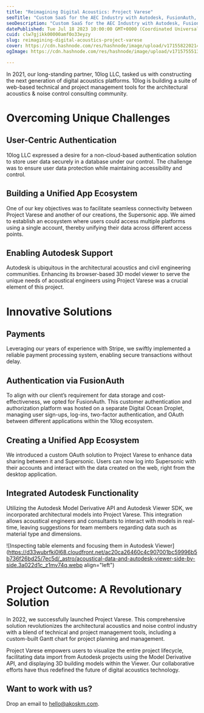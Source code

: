```yaml
---
title: "Reimagining Digital Acoustics: Project Varese"
seoTitle: "Custom SaaS for the AEC Industry with Autodesk, FusionAuth, and React"
seoDescription: "Custom SaaS for the AEC Industry with Autodesk, FusionAuth, and React with advanced web-based tools and seamless Autodesk integration for the AEC Industry"
datePublished: Tue Jul 18 2023 10:00:00 GMT+0000 (Coordinated Universal Time)
cuid: clw7gjikk00000amf0o33eyzy
slug: reimagining-digital-acoustics-project-varese
cover: https://cdn.hashnode.com/res/hashnode/image/upload/v1715582202142/67147107-ea45-4666-90ea-c6d6ecff9aa4.webp
ogImage: https://cdn.hashnode.com/res/hashnode/image/upload/v1715755513381/5a55392b-9afb-436f-bc87-dc2e0d84f1be.webp

---
```


In 2021, our long-standing partner, 10log LLC, tasked us with constructing the next generation of digital acoustics platforms. 10log is building a suite of web-based technical and project management tools for the architectural acoustics & noise control consulting community.

# **Overcoming Unique Challenges**

## **User-Centric Authentication**

10log LLC expressed a desire for a non-cloud-based authentication solution to store user data securely in a database under our control. The challenge was to ensure user data protection while maintaining accessibility and control.

## **Building a Unified App Ecosystem**

One of our key objectives was to facilitate seamless connectivity between Project Varese and another of our creations, the Supersonic app. We aimed to establish an ecosystem where users could access multiple platforms using a single account, thereby unifying their data across different access points.

## **Enabling Autodesk Support**

Autodesk is ubiquitous in the architectural acoustics and civil engineering communities. Enhancing its browser-based 3D model viewer to serve the unique needs of acoustical engineers using Project Varese was a crucial element of this project.

# **Innovative Solutions**

## **Payments**

Leveraging our years of experience with Stripe, we swiftly implemented a reliable payment processing system, enabling secure transactions without delay.

## **Authentication via FusionAuth**

To align with our client’s requirement for data storage and cost-effectiveness, we opted for FusionAuth. This customer authentication and authorization platform was hosted on a separate Digital Ocean Droplet, managing user sign-ups, log-ins, two-factor authentication, and OAuth between different applications within the 10log ecosystem.

## **Creating a Unified App Ecosystem**

We introduced a custom OAuth solution to Project Varese to enhance data sharing between it and Supersonic. Users can now log into Supersonic with their accounts and interact with the data created on the web, right from the desktop application.

## **Integrated Autodesk Functionality**

Utilizing the Autodesk Model Derivative API and Autodesk Viewer SDK, we incorporated architectural models into Project Varese. This integration allows acoustical engineers and consultants to interact with models in real-time, leaving suggestions for team members regarding data such as material type and dimensions.

![Inspecting table elements and focusing them in Autodesk Viewer](https://d33wubrfki0l68.cloudfront.net/ac20ca26460c4c907001bc59996b5b736f26bd25/7ec5d/_astro/acoustical-data-and-autodesk-viewer-side-by-side.3a022d1c_z1mv74q.webp align="left")

# **Project Outcome: A Revolutionary Solution**

In 2022, we successfully launched Project Varese. This comprehensive solution revolutionizes the architectural acoustics and noise control industry with a blend of technical and project management tools, including a custom-built Gantt chart for project planning and management.

Project Varese empowers users to visualize the entire project lifecycle, facilitating data import from Autodesk projects using the Model Derivative API, and displaying 3D building models within the Viewer. Our collaborative efforts have thus redefined the future of digital acoustics technology.

## **Want to work with us?**

Drop an email to [hello@akoskm.com](mailto:hello@akoskm.com).